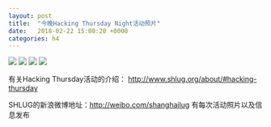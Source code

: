```yaml
---
layout: post
title:  "今晚Hacking Thursday Night活动照片"
date:   2018-02-22 15:00:20 +0000
categories: h4
---
```


[<img src='https://raw.githubusercontent.com/shanghailug/res2018/master/i222.h4/i222_1953_4500+08.240x160.jpg'>](https://raw.githubusercontent.com/shanghailug/res2018/master/i222.h4/i222_1953_4500+08.JPG)
[<img src='https://raw.githubusercontent.com/shanghailug/res2018/master/i222.h4/i222_2008_4700+08.240x160.jpg'>](https://raw.githubusercontent.com/shanghailug/res2018/master/i222.h4/i222_2008_4700+08.JPG)
[<img src='https://raw.githubusercontent.com/shanghailug/res2018/master/i222.h4/i222_2033_2200+08.240x160.jpg'>](https://raw.githubusercontent.com/shanghailug/res2018/master/i222.h4/i222_2033_2200+08.JPG)
[<img src='https://raw.githubusercontent.com/shanghailug/res2018/master/i222.h4/i222_2053_2200+08.240x160.jpg'>](https://raw.githubusercontent.com/shanghailug/res2018/master/i222.h4/i222_2053_2200+08.JPG)

有关Hacking Thursday活动的介绍：
http://www.shlug.org/about/#hacking-thursday

SHLUG的新浪微博地址：http://weibo.com/shanghailug 有每次活动照片以及信息发布


